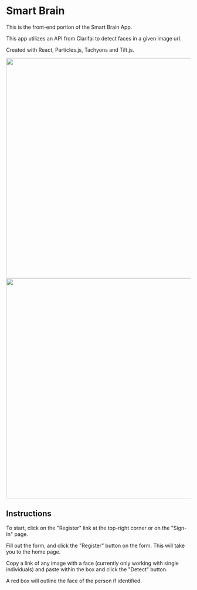 

# Smart Brain 

This is the front-end portion of the Smart Brain App.

This app utilizes an API from Clarifai to detect faces in a given image url.

Created with React, Particles.js, Tachyons and Tilt.js.

<img src="https://user-images.githubusercontent.com/43804428/115973120-93535c00-a507-11eb-9b65-984f556480e3.png" width="600px">
<img src="https://user-images.githubusercontent.com/43804428/115973121-951d1f80-a507-11eb-9509-ac7f601dfdc2.png" width="600px">

## Instructions

To start, click on the "Register" link at the top-right corner or on the "Sign-In" page.

Fill out the form, and click the "Register" button on the form. This will take you to the home page.

Copy a link of any image with a face (currently only working with single individuals) and paste within the box and click the "Detect" button. 

A red box will outline the face of the person if identified.

